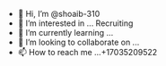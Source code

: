 - 👋 Hi, I’m @shoaib-310
- 👀 I’m interested in ... Recruiting
- 🌱 I’m currently learning ...
- 💞️ I’m looking to collaborate on ...
- 📫 How to reach me ...+17035209522

<!---
shoaib-310/shoaib-310 is a ✨ special ✨ repository because its `README.md` (this file) appears on your GitHub profile.
You can click the Preview link to take a look at your changes.
--->
